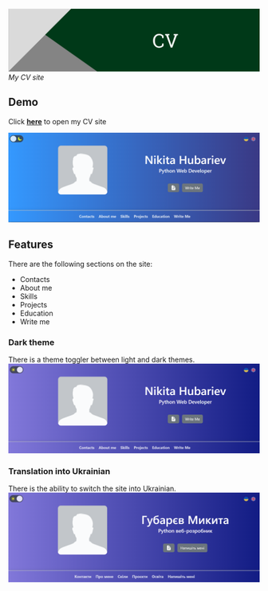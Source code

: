 <a href="https://nikita-hubariev-cv.netlify.app/" target="_blank"><img title="Project board" alt="Header image" src="./md_images/header.png"></a>
_My CV site_

## Demo

Click **<a href="https://nikita-hubariev-cv.netlify.app/" target="_blank">here</a>** to open my CV site

<a href="https://nikita-hubariev-cv.netlify.app/" target="_blank"><img title="Demo" alt="Demo image" src="./md_images/light-demo-en.jpg"></a>

## Features

There are the following sections on the site:

-   Contacts
-   About me
-   Skills
-   Projects
-   Education
-   Write me

### Dark theme
There is a theme toggler between light and dark themes.
<a href="https://nikita-hubariev-cv.netlify.app/" target="_blank"><img title="Demo" alt="Demo image" src="./md_images/dark-demo-en.jpg"></a>

### Translation into Ukrainian
There is the ability to switch the site into Ukrainian. 
<a href="https://nikita-hubariev-cv.netlify.app/" target="_blank"><img title="Demo" alt="Demo image" src="./md_images/dark-demo-ua.jpg"></a>
